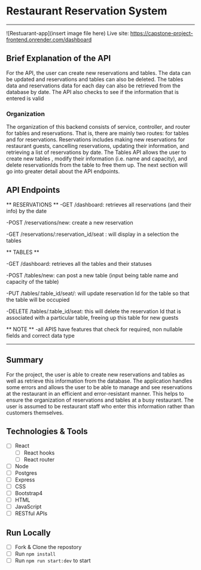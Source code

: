 # Restaurant Reservation System

---

![Restuarant-app](insert image file here)
Live site: https://capstone-project-frontend.onrender.com/dashboard

## Brief Explanation of the API

For the API, the user can create new reservations and tables. The data can be updated and reservations and tables can also be deleted. The tables data and reservations data for each day can also be retrieved from the database by date. The API also checks to see if the information that is entered is valid

### Organization

The organization of this backend consists of service, controller, and router for tables and reservations. That is, there are mainly two routes: for tables and for reservations. Reservations includes making new reservations for restaurant guests, cancelling reservations, updating their information, and retrieving a list of reservations by date. The Tables API allows the user to create new tables , modify their information (i.e. name and capacity), and delete reservationIds from the table to free them up. The next section will go into greater detail about the API endpoints.

## API Endpoints

** RESERVATIONS **
-GET /dashboard: retrieves all reservations (and their info) by the date

-POST /reservations/new: create a new reservation

-GET /reservations/:reservation_id/seat : will display in a selection the tables

** TABLES **

-GET /dashboard: retrieves all the tables and their statuses

-POST /tables/new: can post a new table (input being table name and capacity of the table)

-PUT /tables/:table_id/seat/: will update reservation Id for the table so that the table will be occupied

-DELETE /tables/:table_id/seat: this will delete the reservation Id that is associated with a particular table, freeing up this table for new guests

** NOTE **
-all APIS have features that check for required, non nullable fields and correct data type

---

## Summary

For the project, the user is able to create new reservations and tables as well as retrieve this information from the database. The application handles some errors and allows the user to be able to manage and see reservations at the restaurant in an efficient and error-resistant manner. This helps to ensure the organization of reservations and tables at a busy restaurant. The user is assumed to be restaurant staff who enter this information rather than customers themselves.

## Technologies & Tools

- [ ] React
  - [ ] React hooks
  - [ ] React router
- [ ] Node
- [ ] Postgres
- [ ] Express
- [ ] CSS
- [ ] Bootstrap4
- [ ] HTML
- [ ] JavaScript
- [ ] RESTful APIs

## Run Locally

- [ ] Fork & Clone the repostory
- [ ] Run `npm install`
- [ ] Run `npm run start:dev` to start
